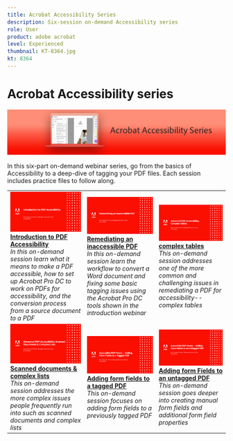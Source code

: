 ```yaml
---
title: Acrobat Accessibility Series
description: Six-session on-demand Accessibility series
role: User
product: adobe acrobat
level: Experienced
thumbnail: KT-8364.jpg
kt: 8364
---
```

# Acrobat Accessibility series

![Acrobat Accessibility series Image](../assets/Hero_Accessibility.png)

In this six-part on-demand webinar series, go from the basics of Accessibility to a deep-dive of tagging your PDF files. Each session includes practice files to follow along.

<table style="table-layout:fixed">
<tr>
  <td>
    <a href="accessibilitysession1.md">
      <img alt="Introduction to PDF Accessibility" src="../assets/Accessibilitysession1_1280.png" />
    </a>
    <div>
    <a href="accessibilitysession1.md"><strong>Introduction to PDF Accessibility</strong></a>
    </div>
    <em>In this on-demand session learn what it means to make a PDF accessible, how to set up Acrobat Pro DC to work on PDFs for accessibility, and the conversion process from a source document to a PDF</em>
    <br>
  </td>
  <td>
    <a href="accessibilitysession2.md">
      <img alt="Remediating an inaccessible PDF" src="../assets/Accessibilitysession2_1280.png" />
    </a>
    <div>
    <a href="accessibilitysession2.md"><strong>Remediating an inaccessible PDF</strong></a>
    </div>
    <em>In this on-demand session learn the workflow to convert a Word document and fixing some basic tagging issues using the Acrobat Pro DC tools shown in the introduction webinar</em>
    <br>
  </td>  
  <td>
    <a href="accessibilitysession3.md">
      <img alt="Complex tables" src="../assets/Accessibilitysession3_1280.png" />
    </a>
    <div>
    <a href="accessibilitysession3.md"><strong>complex tables</strong></a>
    </div>
    <em>This on-demand session addresses one of the more common and challenging issues in remediating a PDF for accessibility--complex tables</em>
    <br>
  </td>
</tr>
<tr>
  <td>
    <a href="accessibilitysession4.md">
      <img alt="Scanned documents & complex ists" src="../assets/Accessibilitysession4_1280.png" />
    </a>
    <div>
    <a href="accessibilitysession4.md"><strong>Scanned documents & complex lists</strong></a>
    </div>
    <em>This on-demand session addresses the more complex issues people frequently run into such as scanned documents and complex lists</em>
    <br>
  </td>
  <td>
    <a href="accessibilitysession5.md">
      <img alt="Adding form fields to a tagged PDF" src="../assets/Accessibilitysession5_1280.png" />
    </a>
    <div>
    <a href="accessibilitysession5.md"><strong>Adding form fields to a tagged PDF</strong></a>
    </div>
    <em>This on-demand session focuses on adding form fields to a previously tagged PDF</em>
    <br>
  </td>  
  <td>
    <a href="accessibilitysession6.md">
      <img alt="Adding form fields to an untagged PDF" src="../assets/Accessibilitysession6_1280.png" />
    </a>
    <div>
    <a href="accessibilitysession6.md"><strong>Adding form Fields to an untagged PDF</strong></a>
    </div>
    <em>This on-demand session goes deeper into creating manual form fields and additional form field properties</em>
    <br>
  </td> 
</tr>
</table>
